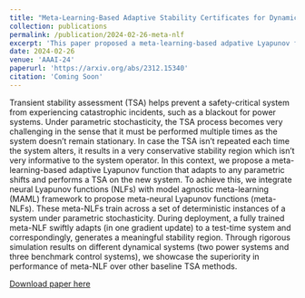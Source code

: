 ```yaml
---
title: "Meta-Learning-Based Adaptive Stability Certificates for Dynamical Systems"
collection: publications
permalink: /publication/2024-02-26-meta-nlf
excerpt: 'This paper proposed a meta-learning-based adpative Lyapunov function that swiftly adpats to any test-time instances of a dynamical system with parametric uncertainty.'
date: 2024-02-26
venue: 'AAAI-24'
paperurl: 'https://arxiv.org/abs/2312.15340'
citation: 'Coming Soon'
---
```

 Transient stability assessment (TSA) helps prevent a safety-critical system from experiencing catastrophic incidents, such as a blackout for power systems. Under parametric stochasticity, the TSA process becomes very challenging in the sense that it must be performed multiple times as the system doesn’t remain stationary. In case the TSA isn’t repeated each time the system alters, it results in a very conservative stability region which isn’t very informative to the system operator. In this context, we propose a meta-learning-based adaptive Lyapunov function that adapts to any parametric shifts and performs a TSA on the new system. To achieve this, we integrate neural Lyapunov functions (NLFs) with model agnostic meta-learning (MAML) framework to propose meta-neural Lyapunov functions (meta-NLFs). These meta-NLFs train across a set of deterministic instances of a system under parametric stochasticity. During deployment, a fully trained meta-NLF swiftly adapts (in one gradient update) to a test-time system and correspondingly, generates a meaningful stability region. Through rigorous simulation results on different dynamical systems (two power systems and three benchmark control systems), we showcase the superiority in performance of meta-NLF over other baseline TSA methods.

[Download paper here](https://arxiv.org/abs/2312.15340)

